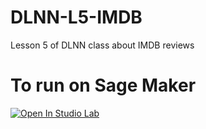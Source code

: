 # DLNN-L5-IMDB
Lesson 5 of DLNN class about IMDB reviews

# To run on Sage Maker
[![Open In Studio Lab](https://studiolab.sagemaker.aws/studiolab.svg)](https://studiolab.sagemaker.aws/import/github/tsrtsr/DLNN-L5-IMDB/blob/master/path/to/notebook.ipynb)
